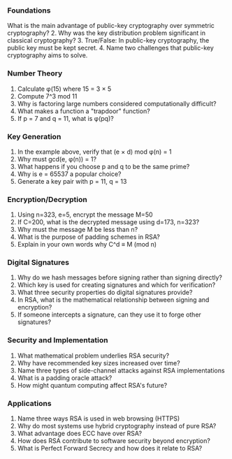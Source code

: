 ### Foundations
What is the main advantage of public-key cryptography over symmetric cryptography?
2. Why was the key distribution problem significant in classical cryptography?
3. True/False: In public-key cryptography, the public key must be kept secret.
4. Name two challenges that public-key cryptography aims to solve.

### Number Theory
1. Calculate φ(15) where 15 = 3 × 5
2. Compute 7^3 mod 11
3. Why is factoring large numbers considered computationally difficult?
4. What makes a function a "trapdoor" function?
5. If p = 7 and q = 11, what is φ(pq)?

### Key Generation
1. In the example above, verify that (e × d) mod φ(n) = 1
2. Why must gcd(e, φ(n)) = 1?
3. What happens if you choose p and q to be the same prime?
4. Why is e = 65537 a popular choice?
5. Generate a key pair with p = 11, q = 13

### Encryption/Decryption
1. Using n=323, e=5, encrypt the message M=50
2. If C=200, what is the decrypted message using d=173, n=323?
3. Why must the message M be less than n?
4. What is the purpose of padding schemes in RSA?
5. Explain in your own words why C^d ≡ M (mod n)


### Digital Signatures
1. Why do we hash messages before signing rather than signing directly?
2. Which key is used for creating signatures and which for verification?
3. What three security properties do digital signatures provide?
4. In RSA, what is the mathematical relationship between signing and encryption?
5. If someone intercepts a signature, can they use it to forge other signatures?

### Security and Implementation
1. What mathematical problem underlies RSA security?
2. Why have recommended key sizes increased over time?
3. Name three types of side-channel attacks against RSA implementations
4. What is a padding oracle attack?
5. How might quantum computing affect RSA's future?

### Applications
1. Name three ways RSA is used in web browsing (HTTPS)
2. Why do most systems use hybrid cryptography instead of pure RSA?
3. What advantage does ECC have over RSA?
4. How does RSA contribute to software security beyond encryption?
5. What is Perfect Forward Secrecy and how does it relate to RSA?